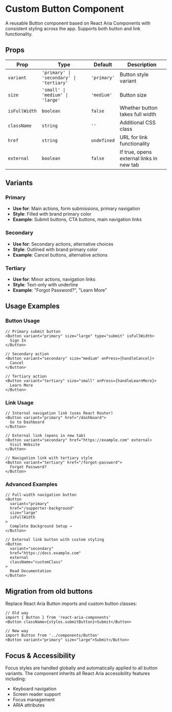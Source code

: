 # Custom Button Component

A reusable Button component based on React Aria Components with consistent styling across the app. Supports both button and link functionality.

## Props

| Prop | Type | Default | Description |
|------|------|---------|-------------|
| `variant` | `'primary' \| 'secondary' \| 'tertiary'` | `'primary'` | Button style variant |
| `size` | `'small' \| 'medium' \| 'large'` | `'medium'` | Button size |
| `isFullWidth` | `boolean` | `false` | Whether button takes full width |
| `className` | `string` | `''` | Additional CSS class |
| `href` | `string` | `undefined` | URL for link functionality |
| `external` | `boolean` | `false` | If true, opens external links in new tab |

## Variants

### Primary
- **Use for**: Main actions, form submissions, primary navigation
- **Style**: Filled with brand primary color
- **Example**: Submit buttons, CTA buttons, main navigation links

### Secondary
- **Use for**: Secondary actions, alternative choices
- **Style**: Outlined with brand primary color
- **Example**: Cancel buttons, alternative actions

### Tertiary
- **Use for**: Minor actions, navigation links
- **Style**: Text-only with underline
- **Example**: "Forgot Password?", "Learn More"

## Usage Examples

### Button Usage
```tsx
// Primary submit button
<Button variant="primary" size="large" type="submit" isFullWidth>
  Sign In
</Button>

// Secondary action
<Button variant="secondary" size="medium" onPress={handleCancel}>
  Cancel
</Button>

// Tertiary action
<Button variant="tertiary" size="small" onPress={handleLearnMore}>
  Learn More
</Button>
```

### Link Usage
```tsx
// Internal navigation link (uses React Router)
<Button variant="primary" href="/dashboard">
  Go to Dashboard
</Button>

// External link (opens in new tab)
<Button variant="secondary" href="https://example.com" external>
  Visit Website
</Button>

// Navigation link with tertiary style
<Button variant="tertiary" href="/forgot-password">
  Forgot Password?
</Button>
```

### Advanced Examples
```tsx
// Full-width navigation button
<Button
  variant="primary"
  href="/supporter-background"
  size="large"
  isFullWidth
>
  Complete Background Setup →
</Button>

// External link button with custom styling
<Button
  variant="secondary"
  href="https://docs.example.com"
  external
  className="customClass"
>
  Read Documentation
</Button>
```

## Migration from old buttons

Replace React Aria Button imports and custom button classes:

```tsx
// Old way
import { Button } from 'react-aria-components'
<Button className={styles.submitButton}>Submit</Button>

// New way
import Button from '../components/Button'
<Button variant="primary" size="large">Submit</Button>
```

## Focus & Accessibility

Focus styles are handled globally and automatically applied to all button variants. The component inherits all React Aria accessibility features including:

- Keyboard navigation
- Screen reader support
- Focus management
- ARIA attributes